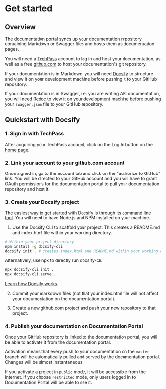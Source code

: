 # Get started

## Overview

The documentation portal syncs up your documentation repository containing Markdown or Swagger files and hosts them as documentation pages.

You will need a [TechPass](https://www.techpass.gov.sg) account to log in and host your documentation, as well as a free [github.com](https://github.com) to host your documentation's git repository.

If your documentation is in Markdown, you will need [Docsify](https://docsify.js.org) to structure and view it on your development machine before pushing it to your GitHub repository.

If your documentation is in Swagger, i.e. you are writing API documentation, you will need [Redoc](https://github.com/Redocly/redoc) to view it on your development machine before pushing your `swagger.json` file to your GitHub repository.

## Quickstart with Docsify

### 1. Sign in with TechPass

After acquiring your TechPass account, click on the Log In button on the [home page](/).

### 2. Link your account to your github.com account

Once signed in, go to the account tab and click on the "authorize to GitHub" link. You will be directed to your GitHub account and you will have to grant OAuth permissions for the documentation portal to pull your documentation repository and host it.

### 3. Create your Docsify project

The easiest way to get started with Docsify is through its [command line tool](https://docsify.js.org/#/quickstart). You will need to have Node.js and NPM installed on your machine.

  1. Use the Docsify CLI to scaffold your project. This creates a README.md and index.html file within your working directory.

  ```bash
  # Within your project directory
  npm install -g docsify-cli
  docsify init . # creates index.html and README.md within your working directory
  ```

  Alternatively, use npx to directly run docsify-cli:

  ```bash
  npx docsify-cli init .
  npx docsify-cli serve .
  ```

  [Learn how Docsify works](https://docsify.js.org).
  
  2. Commit your markdown files (not that your index.html file will not affect your documentation on the documentation portal).

  3. Create a new github.com project and push your new repository to that project.

### 4. Publish your documentation on Documentation Portal

Once your GitHub repository is linked to the documentation portal, you will be able to activate it from the documentation portal. 

Activation means that every push to your documentation on the `master` branch will be automatically pulled and served by the documentation portal. Changes will be almost instantaneous.

If you activate a project in `public` mode, it will be accessible from the internet. If you choose `restricted` mode, only users logged in to Documentation Portal will be able to see it.